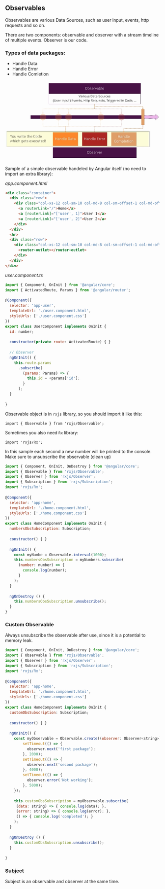 ## Observables
Observables are various Data Sources, such as user input, events, http requests and so on.

There are two components: observable and observer with a stream timeline of multiple events. Observer is our code.

### Types of data packages:
- Handle Data
- Handle Error
- Handle Comletion

![ang](https://github.com/vgorbic1/Tutorials/blob/master/JavaScript/Angular%204/images/ang1.jpg)

Sample of a simple observable handeled by Angular itself (no need to import an extra library):

*app.component.html*
```html
<div class="container">
  <div class="row">
    <div class="col-xs-12 col-sm-10 col-md-8 col-sm-offset-1 col-md-offset-2">
      <a routerLink="/">Home</a>
      <a [routerLink]="['user', 1]">User 1</a>
      <a [routerLink]="['user', 2]">User 2</a>
    </div>
  </div>
  <hr>
  <div class="row">
    <div class="col-xs-12 col-sm-10 col-md-8 col-sm-offset-1 col-md-offset-2">
      <router-outlet></router-outlet>
    </div>
  </div>
</div>
```
*user.component.ts*
```javascript
import { Component, OnInit } from '@angular/core';
import { ActivatedRoute, Params } from '@angular/router';

@Component({
  selector: 'app-user',
  templateUrl: './user.component.html',
  styleUrls: ['./user.component.css']
})
export class UserComponent implements OnInit {
  id: number;

  constructor(private route: ActivatedRoute) { }
  
  // Observer
  ngOnInit() {
    this.route.params
      .subscribe(
        (params: Params) => {
          this.id = +params['id'];
        }
      );
  }

}
```
Observable object is in `rxjs` library, so you should import it like this:
```
import { Observable } from 'rxjs/Observable';
```
Sometimes you also need `Rx` library:
```
import 'rxjs/Rx';
```
In this sample each second a new number will be printed to the console. Make sure to unsubscribe the observable (clean up)
```javascript
import { Component, OnInit, OnDestroy } from '@angular/core';
import { Observable } from 'rxjs/Observable';
import { Observer } from 'rxjs/Observer';
import { Subscription } from 'rxjs/Subscription';
import 'rxjs/Rx';

@Component({
  selector: 'app-home',
  templateUrl: './home.component.html',
  styleUrls: ['./home.component.css']
})
export class HomeComponent implements OnInit {
  numbersObsSubscription: Subscription;
  
  constructor() { }

  ngOnInit() {
    const myNumbe = Observable.interval(1000);
    this.numbersObsSubscription = myNumbers.subscribe(
      (number: number) => {
        console.log(number);
      }
    );
  }
  
  ngOnDestroy () {
    this.numbersObsSubscription.unsubscribe();
  }
}
```
### Custom Observable
Always unsubscribe the observable after use, since it is a potential to memory leak.
```javascript
import { Component, OnInit, OnDestroy } from '@angular/core';
import { Observable } from 'rxjs/Observable';
import { Observer } from 'rxjs/Observer';
import { Subscription } from 'rxjs/Subscription';
import 'rxjs/Rx';

@Component({
  selector: 'app-home',
  templateUrl: './home.component.html',
  styleUrls: ['./home.component.css']
})
export class HomeComponent implements OnInit {
  customObsSubscription: Subscription;
  
  constructor() { }

  ngOnInit() {
    const myObservable = Observable.create((observer: Observer<string>) => {
        setTimeout(() => {
          observer.next('first package');
        }, 2000);
        setTimeout(() => {
          observer.next('second package');
        }, 4000);
        setTimeout(() => {
          observer.error('Not working');
        }, 5000);        
    });
  
    this.customObsSubscription = myObservable.subscribe(
     (data: string) => { console.log(data); },
     (error: string) => { console.log(error); },
     () => { console.log('completed'); }    
    );
  }
  
  ngOnDestroy () {
    this.customObsSubscription.unsubscribe();
  }  
  
}
```
### Subject
Subject is an observable and observer at the same time.
